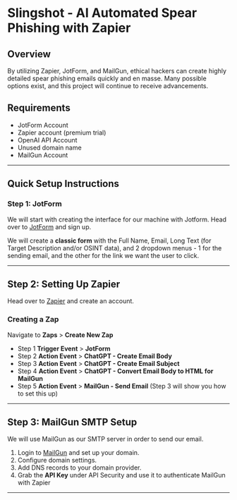 # Slingshot - AI Automated Spear Phishing with Zapier

## Overview
By utilizing Zapier, JotForm, and MailGun, ethical hackers can create highly detailed spear phishing emails quickly and en masse. Many possible options exist, and this project will continue to receive advancements.

## Requirements
- JotForm Account
- Zapier account (premium trial)
- OpenAI API Account
- Unused domain name
- MailGun Account

---

## Quick Setup Instructions

### Step 1: JotForm
We will start with creating the interface for our machine with Jotform. Head over to [JotForm](https://jotform.com) and sign up.

We will create a **classic form** with the Full Name, Email, Long Text (for Target Description and/or OSINT data), and 2 dropdown menus - 1 for the sending email, and the other for the link we want the user to click.

---

## Step 2: Setting Up Zapier
Head over to [Zapier](https://zapier.com) and create an account.

### Creating a Zap
Navigate to **Zaps** > **Create New Zap**
- Step 1 **Trigger Event** > **JotForm**
- Step 2 **Action Event** > **ChatGPT - Create Email Body**
- Step 3 **Action Event** > **ChatGPT - Create Email Subject**
- Step 4 **Action Event** > **ChatGPT - Convert Email Body to HTML for MailGun**
- Step 5 **Action Event** > **MailGun - Send Email** (Step 3 will show you how to set this up)

---

## Step 3: MailGun SMTP Setup
We will use MailGun as our SMTP server in order to send our email.
1. Login to [MailGun](https://mailgun.com) and set up your domain.
2. Configure domain settings.
3. Add DNS records to your domain provider.
4. Grab the **API Key** under API Security and use it to authenticate MailGun with Zapier

---

